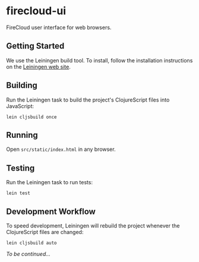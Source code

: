 # firecloud-ui 

FireCloud user interface for web browsers.

## Getting Started

We use the Leiningen build tool. To install, follow the installation instructions on the [Leiningen web site](http://leiningen.org/).

## Building

Run the Leiningen task to build the project's ClojureScript files into JavaScript:
```
lein cljsbuild once
```

## Running

Open `src/static/index.html` in any browser.

## Testing

Run the Leiningen task to run tests:
```
lein test
```

## Development Workflow

To speed development, Leiningen will rebuild the project whenever the ClojureScript files are changed:
```
lein cljsbuild auto
```

*To be continued...*

